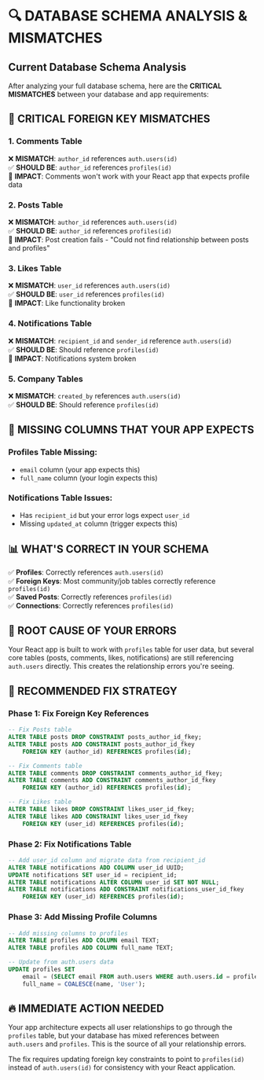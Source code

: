 # 🔍 DATABASE SCHEMA ANALYSIS & MISMATCHES

## Current Database Schema Analysis

After analyzing your full database schema, here are the **CRITICAL MISMATCHES** between your database and app requirements:

## 🚨 CRITICAL FOREIGN KEY MISMATCHES

### 1. **Comments Table** 
❌ **MISMATCH**: `author_id` references `auth.users(id)`  
✅ **SHOULD BE**: `author_id` references `profiles(id)`  
🔧 **IMPACT**: Comments won't work with your React app that expects profile data

### 2. **Posts Table**
❌ **MISMATCH**: `author_id` references `auth.users(id)`  
✅ **SHOULD BE**: `author_id` references `profiles(id)`  
🔧 **IMPACT**: Post creation fails - "Could not find relationship between posts and profiles"

### 3. **Likes Table**
❌ **MISMATCH**: `user_id` references `auth.users(id)`  
✅ **SHOULD BE**: `user_id` references `profiles(id)`  
🔧 **IMPACT**: Like functionality broken

### 4. **Notifications Table**
❌ **MISMATCH**: `recipient_id` and `sender_id` reference `auth.users(id)`  
✅ **SHOULD BE**: Should reference `profiles(id)`  
🔧 **IMPACT**: Notifications system broken

### 5. **Company Tables**
❌ **MISMATCH**: `created_by` references `auth.users(id)`  
✅ **SHOULD BE**: Should reference `profiles(id)`  

## 🔧 MISSING COLUMNS THAT YOUR APP EXPECTS

### Profiles Table Missing:
- `email` column (your app expects this)
- `full_name` column (your login expects this)

### Notifications Table Issues:
- Has `recipient_id` but your error logs expect `user_id`
- Missing `updated_at` column (trigger expects this)

## 📊 WHAT'S CORRECT IN YOUR SCHEMA

✅ **Profiles**: Correctly references `auth.users(id)`  
✅ **Foreign Keys**: Most community/job tables correctly reference `profiles(id)`  
✅ **Saved Posts**: Correctly references `profiles(id)`  
✅ **Connections**: Correctly references `profiles(id)`  

## 🎯 ROOT CAUSE OF YOUR ERRORS

Your React app is built to work with `profiles` table for user data, but several core tables (posts, comments, likes, notifications) are still referencing `auth.users` directly. This creates the relationship errors you're seeing.

## 🚀 RECOMMENDED FIX STRATEGY

### Phase 1: Fix Foreign Key References
```sql
-- Fix Posts table
ALTER TABLE posts DROP CONSTRAINT posts_author_id_fkey;
ALTER TABLE posts ADD CONSTRAINT posts_author_id_fkey 
    FOREIGN KEY (author_id) REFERENCES profiles(id);

-- Fix Comments table  
ALTER TABLE comments DROP CONSTRAINT comments_author_id_fkey;
ALTER TABLE comments ADD CONSTRAINT comments_author_id_fkey 
    FOREIGN KEY (author_id) REFERENCES profiles(id);

-- Fix Likes table
ALTER TABLE likes DROP CONSTRAINT likes_user_id_fkey;
ALTER TABLE likes ADD CONSTRAINT likes_user_id_fkey 
    FOREIGN KEY (user_id) REFERENCES profiles(id);
```

### Phase 2: Fix Notifications Table
```sql
-- Add user_id column and migrate data from recipient_id
ALTER TABLE notifications ADD COLUMN user_id UUID;
UPDATE notifications SET user_id = recipient_id;
ALTER TABLE notifications ALTER COLUMN user_id SET NOT NULL;
ALTER TABLE notifications ADD CONSTRAINT notifications_user_id_fkey 
    FOREIGN KEY (user_id) REFERENCES profiles(id);
```

### Phase 3: Add Missing Profile Columns
```sql
-- Add missing columns to profiles
ALTER TABLE profiles ADD COLUMN email TEXT;
ALTER TABLE profiles ADD COLUMN full_name TEXT;

-- Update from auth.users data
UPDATE profiles SET 
    email = (SELECT email FROM auth.users WHERE auth.users.id = profiles.id),
    full_name = COALESCE(name, 'User');
```

## 🔥 IMMEDIATE ACTION NEEDED

Your app architecture expects all user relationships to go through the `profiles` table, but your database has mixed references between `auth.users` and `profiles`. This is the source of all your relationship errors.

The fix requires updating foreign key constraints to point to `profiles(id)` instead of `auth.users(id)` for consistency with your React application.